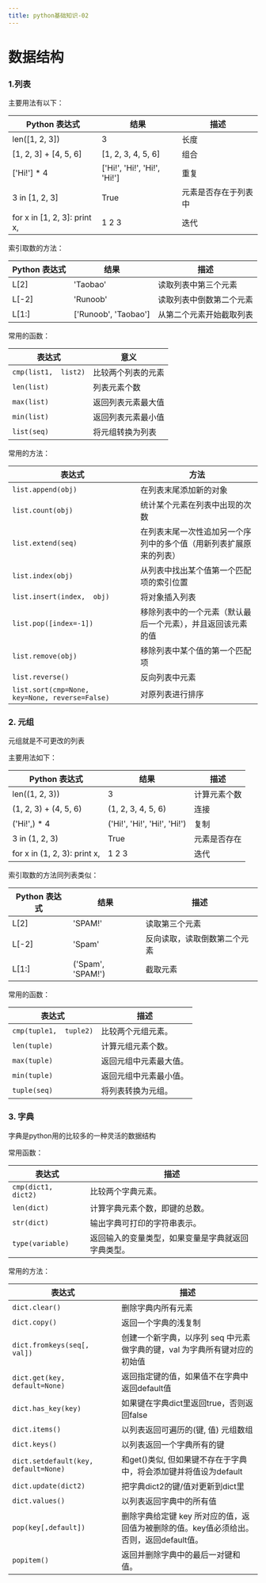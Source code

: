```yaml
---
title: python基础知识-02
---
```

# 数据结构

### 1.列表

主要用法有以下：

| **Python 表达式**             | **结果**                      | **描述**             |
| ----------------------------- | ----------------------------- | -------------------- |
| len([1, 2,  3])               | 3                             | 长度                 |
| [1, 2, 3] +  [4, 5, 6]        | [1, 2, 3,  4, 5, 6]           | 组合                 |
| ['Hi!'] * 4                   | ['Hi!',  'Hi!', 'Hi!', 'Hi!'] | 重复                 |
| 3 in [1, 2,  3]               | True                          | 元素是否存在于列表中 |
| for x in  [1, 2, 3]: print x, | 1 2 3                         | 迭代                 |

索引取数的方法：

| **Python 表达式** | **结果**              | **描述**                 |
| ----------------- | --------------------- | ------------------------ |
| L[2]              | 'Taobao'              | 读取列表中第三个元素     |
| L[-2]             | 'Runoob'              | 读取列表中倒数第二个元素 |
| L[1:]             | ['Runoob',  'Taobao'] | 从第二个元素开始截取列表 |

常用的函数：

| **表达式**           | **意义**           |
| -------------------- | ------------------ |
| `cmp(list1,  list2)` | 比较两个列表的元素 |
| `len(list)`          | 列表元素个数       |
| `max(list)`          | 返回列表元素最大值 |
| `min(list)`          | 返回列表元素最小值 |
| `list(seq)`          | 将元组转换为列表   |

常用的方法：

| **表达式**                                      | **方法**                                                     |
| ----------------------------------------------- | ------------------------------------------------------------ |
| `list.append(obj)`                              | 在列表末尾添加新的对象                                       |
| `list.count(obj)`                               | 统计某个元素在列表中出现的次数                               |
| `list.extend(seq)`                              | 在列表末尾一次性追加另一个序列中的多个值（用新列表扩展原来的列表） |
| `list.index(obj)`                               | 从列表中找出某个值第一个匹配项的索引位置                     |
| `list.insert(index,  obj)`                      | 将对象插入列表                                               |
| `list.pop([index=-1])`                          | 移除列表中的一个元素（默认最后一个元素），并且返回该元素的值 |
| `list.remove(obj)`                              | 移除列表中某个值的第一个匹配项                               |
| `list.reverse()`                                | 反向列表中元素                                               |
| `list.sort(cmp=None,  key=None, reverse=False)` | 对原列表进行排序                                             |

### 2. 元组

元组就是不可更改的列表

主要用法如下：

| **Python 表达式**             | **结果**                      | **描述**     |
| ----------------------------- | ----------------------------- | ------------ |
| len((1, 2,  3))               | 3                             | 计算元素个数 |
| (1, 2, 3) +  (4, 5, 6)        | (1, 2, 3,  4, 5, 6)           | 连接         |
| ('Hi!',) *  4                 | ('Hi!',  'Hi!', 'Hi!', 'Hi!') | 复制         |
| 3 in (1, 2,  3)               | True                          | 元素是否存在 |
| for x in  (1, 2, 3): print x, | 1 2 3                         | 迭代         |

索引取数的方法同列表类似：

| **Python 表达式** | **结果**           | **描述**                     |
| ----------------- | ------------------ | ---------------------------- |
| L[2]              | 'SPAM!'            | 读取第三个元素               |
| L[-2]             | 'Spam'             | 反向读取，读取倒数第二个元素 |
| L[1:]             | ('Spam',  'SPAM!') | 截取元素                     |

常用的函数：

| **表达式**             | **描述**               |
| ---------------------- | ---------------------- |
| `cmp(tuple1,  tuple2)` | 比较两个元组元素。     |
| `len(tuple)`           | 计算元组元素个数。     |
| `max(tuple)`           | 返回元组中元素最大值。 |
| `min(tuple)`           | 返回元组中元素最小值。 |
| `tuple(seq)`           | 将列表转换为元组。     |

### 3. 字典

字典是python用的比较多的一种灵活的数据结构

常用函数：

| 表达式               | **描述**                                           |
| -------------------- | -------------------------------------------------- |
| `cmp(dict1,  dict2)` | 比较两个字典元素。                                 |
| `len(dict)`          | 计算字典元素个数，即键的总数。                     |
| `str(dict)`          | 输出字典可打印的字符串表示。                       |
| `type(variable)`     | 返回输入的变量类型，如果变量是字典就返回字典类型。 |

常用的方法：

| 表达式                                | **描述**                                                     |
| ------------------------------------- | ------------------------------------------------------------ |
| `dict.clear()`                        | 删除字典内所有元素                                           |
| `dict.copy()`                         | 返回一个字典的浅复制                                         |
| `dict.fromkeys(seq[,  val])`          | 创建一个新字典，以序列 seq 中元素做字典的键，val 为字典所有键对应的初始值 |
| `dict.get(key,  default=None)`        | 返回指定键的值，如果值不在字典中返回default值                |
| `dict.has_key(key)`                   | 如果键在字典dict里返回true，否则返回false                    |
| `dict.items()`                        | 以列表返回可遍历的(键,  值) 元组数组                         |
| `dict.keys()`                         | 以列表返回一个字典所有的键                                   |
| `dict.setdefault(key,  default=None)` | 和get()类似, 但如果键不存在于字典中，将会添加键并将值设为default |
| `dict.update(dict2)`                  | 把字典dict2的键/值对更新到dict里                             |
| `dict.values()`                       | 以列表返回字典中的所有值                                     |
| `pop(key[,default])`                  | 删除字典给定键 key  所对应的值，返回值为被删除的值。key值必须给出。 否则，返回default值。 |
| `popitem()`                           | 返回并删除字典中的最后一对键和值。                           |
